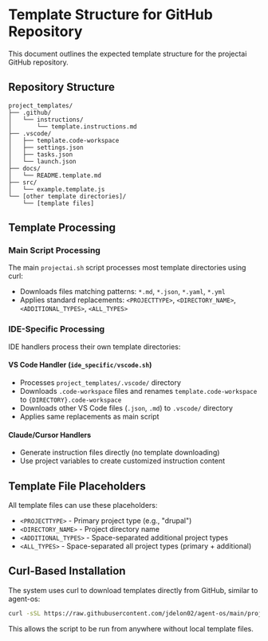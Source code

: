 # Template Structure for GitHub Repository

This document outlines the expected template structure for the projectai GitHub repository.

## Repository Structure

```
project_templates/
├── .github/
│   └── instructions/
│       └── template.instructions.md
├── .vscode/
│   ├── template.code-workspace
│   ├── settings.json
│   ├── tasks.json
│   └── launch.json
├── docs/
│   └── README.template.md
├── src/
│   └── example.template.js
└── [other template directories]/
    └── [template files]
```

## Template Processing

### Main Script Processing
The main `projectai.sh` script processes most template directories using curl:
- Downloads files matching patterns: `*.md`, `*.json`, `*.yaml`, `*.yml`
- Applies standard replacements: `<PROJECTTYPE>`, `<DIRECTORY_NAME>`, `<ADDITIONAL_TYPES>`, `<ALL_TYPES>`

### IDE-Specific Processing
IDE handlers process their own template directories:

#### VS Code Handler (`ide_specific/vscode.sh`)
- Processes `project_templates/.vscode/` directory
- Downloads `.code-workspace` files and renames `template.code-workspace` to `{DIRECTORY}.code-workspace`
- Downloads other VS Code files (`.json`, `.md`) to `.vscode/` directory
- Applies same replacements as main script

#### Claude/Cursor Handlers
- Generate instruction files directly (no template downloading)
- Use project variables to create customized instruction content

## Template File Placeholders

All template files can use these placeholders:
- `<PROJECTTYPE>` - Primary project type (e.g., "drupal")
- `<DIRECTORY_NAME>` - Project directory name
- `<ADDITIONAL_TYPES>` - Space-separated additional project types
- `<ALL_TYPES>` - Space-separated all project types (primary + additional)

## Curl-Based Installation

The system uses curl to download templates directly from GitHub, similar to agent-os:
```bash
curl -sSL https://raw.githubusercontent.com/jdelon02/agent-os/main/project_templates/...
```

This allows the script to be run from anywhere without local template files.
